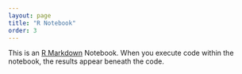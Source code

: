 ```yaml
---
layout: page
title: "R Notebook"
order: 3
---
```


This is an [R Markdown](http://rmarkdown.rstudio.com) Notebook. When you execute code within the notebook, the results appear beneath the code.
